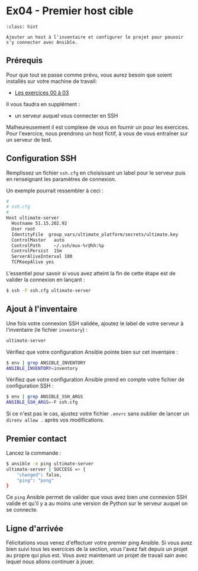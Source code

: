# Ex04 - Premier host cible

```{admonition} Objectif
:class: hint

Ajouter un host à l'inventaire et configurer le projet pour pouvoir s'y connecter avec Ansible.
```

## Prérequis

Pour que tout se passe comme prévu, vous aurez besoin que soient installés sur votre machine de travail:

* [Les exercices 00 à 03](__index.md)

Il vous faudra en supplément :

* un serveur auquel vous connecter en SSH

Malheureusement il est complexe de vous en fournir un pour les exercices. Pour l'exercice, nous prendrons un host
fictif, à vous de vous entraîner sur un serveur de test.

## Configuration SSH

Remplissez un fichier `ssh.cfg` en choisissant un label pour le serveur puis en renseignant les paramètres de connexion.

Un exemple pourrait ressembler à ceci :

```bash
#
# ssh.cfg
#
Host ultimate-server
  Hostname 51.15.202.92
  User root
  IdentityFile  group_vars/ultimate_platform/secrets/ultimate.key
  ControlMaster   auto
  ControlPath     ~/.ssh/mux-%r@%h:%p
  ControlPersist  15m
  ServerAliveInterval 100
  TCPKeepAlive yes
```

L'essentiel pour savoir si vous avez atteint la fin de cette étape est de valider la connexion en lançant :

```bash session
$ ssh -F ssh.cfg ultimate-server
```

## Ajout à l'inventaire

Une fois votre connexion SSH validée, ajoutez le label de votre serveur à l'inventaire (le fichier `inventory`) :

```bash
ultimate-server
```

Vérifiez que votre configuration Ansible pointe bien sur cet inventaire :

```bash session
$ env | grep ANSIBLE_INVENTORY
ANSIBLE_INVENTORY=inventory
```

Vérifiez que votre configuration Ansible prend en compte votre fichier de configuration SSH :

```bash session
$ env | grep ANSIBLE_SSH_ARGS
ANSIBLE_SSH_ARGS=-F ssh.cfg
```

Si ce n'est pas le cas, ajustez votre fichier `.envrc` sans oublier de lancer un `direnv allow .` après vos modifications.


## Premier contact

Lancez la commande :

```bash session
$ ansible -m ping ultimate-server
ultimate-server | SUCCESS => {
    "changed": false,
    "ping": "pong"
}
```

Ce `ping` Ansible permet de valider que vous avez bien une connexion SSH valide et qu'il y a au moins une version de Python
sur le serveur auquel on se connecte.


## Ligne d'arrivée

Félicitations vous venez d'effectuer votre premier ping Ansible. Si vous avez bien suivi tous les exercices de la section, vous
l'avez fait depuis un projet au propre qui plus est. Vous avez maintenant un projet de travail sain avec lequel 
nous allons continuer à jouer.
